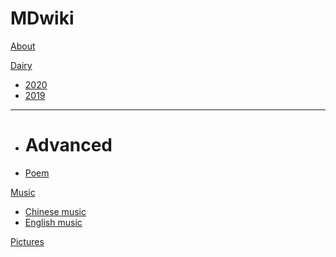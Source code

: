 # MDwiki

[About](index.md)

[Dairy]()

  * [2020](english/english-formula.md)
  * [2019](english/Phonetic-Phonics.md)
- - - -
  * # Advanced
  * [Poem](english/stress.md)

[Music]()

  * [Chinese music](math/levy_processes.md)
  * [English music](math/levy_processes.md)

[Pictures](coding/PythonNote.md)


<script src="https://polyfill.io/v3/polyfill.min.js?features=es6"></script>
<script id="MathJax-script" async src="https://cdn.jsdelivr.net/npm/mathjax@3/es5/tex-mml-chtml.js"></script>
